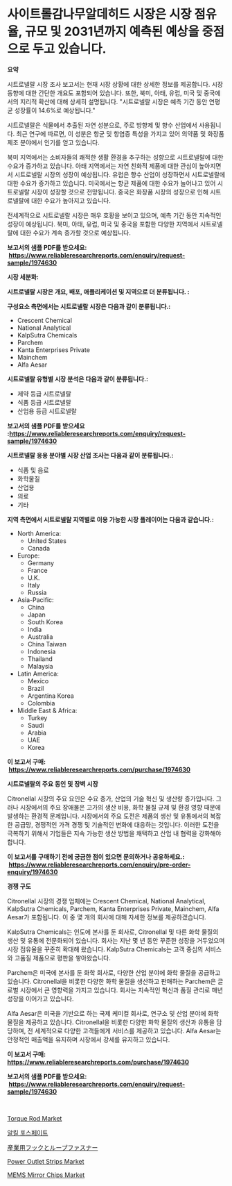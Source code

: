 <p><h1>사이트롤감나무알데히드 시장은 시장 점유율, 규모 및 2031년까지 예측된 예상을 중점으로 두고 있습니다.</h1></p><p><strong>요약</strong></p>
<p><p>시트로넬랄 시장 조사 보고서는 현재 시장 상황에 대한 상세한 정보를 제공합니다. 시장 동향에 대한 간단한 개요도 포함되어 있습니다. 또한, 북미, 아태, 유럽, 미국 및 중국에서의 지리적 확산에 대해 상세히 설명됩니다. "시트로넬랄 시장은 예측 기간 동안 연평균 성장률이 14.6%로 예상됩니다."</p><p>시트로넬랄은 식물에서 추출된 자연 성분으로, 주로 방향제 및 향수 산업에서 사용됩니다. 최근 연구에 따르면, 이 성분은 항균 및 항염증 특성을 가지고 있어 의약품 및 화장품 제조 분야에서 인기를 얻고 있습니다.</p><p>북미 지역에서는 소비자들의 쾌적한 생활 환경을 추구하는 성향으로 시트로넬랄에 대한 수요가 증가하고 있습니다. 아태 지역에서는 자연 친화적 제품에 대한 관심이 높아지면서 시트로넬랄 시장의 성장이 예상됩니다. 유럽은 향수 산업이 성장하면서 시트로넬랄에 대한 수요가 증가하고 있습니다. 미국에서는 항균 제품에 대한 수요가 늘어나고 있어 시트로넬랄 시장이 성장할 것으로 전망됩니다. 중국은 화장품 시장의 성장으로 인해 시트로넬랄에 대한 수요가 높아지고 있습니다.</p><p>전세계적으로 시트로넬랄 시장은 매우 호황을 보이고 있으며, 예측 기간 동안 지속적인 성장이 예상됩니다. 북미, 아태, 유럽, 미국 및 중국을 포함한 다양한 지역에서 시트로넬랄에 대한 수요가 계속 증가할 것으로 예상됩니다.</p></p>
<p><strong>보고서의 샘플 PDF를 받으세요: &nbsp;<a href="https://www.reliableresearchreports.com/enquiry/request-sample/1974630">https://www.reliableresearchreports.com/enquiry/request-sample/1974630</a></strong></p>
<p><strong>시장 세분화:</strong></p>
<p><strong> 시트로넬랄 시장은 개요, 배포, 애플리케이션 및 지역으로 더 분류됩니다. :</strong></p>
<p><strong>구성요소 측면에서는 시트로넬랄 시장은 다음과 같이 분류됩니다.:</strong></p>
<p><ul><li>Crescent Chemical</li><li>National Analytical</li><li>KalpSutra Chemicals</li><li>Parchem</li><li>Kanta Enterprises Private</li><li>Mainchem</li><li>Alfa Aesar</li></ul></p>
<p><strong> 시트로넬랄 유형별 시장 분석은 다음과 같이 분류됩니다.:</strong></p>
<p><ul><li>제약 등급 시트로넬랄</li><li>식품 등급 시트로넬랄</li><li>산업용 등급 시트로넬랄</li></ul></p>
<p><strong>보고서의 샘플 PDF를 받으세요 :<a href="https://www.reliableresearchreports.com/enquiry/request-sample/1974630">https://www.reliableresearchreports.com/enquiry/request-sample/1974630</a></strong></p>
<p><strong> 시트로넬랄 응용 분야별 시장 산업 조사는 다음과 같이 분류됩니다.:</strong></p>
<p><ul><li>식품 및 음료</li><li>화학물질</li><li>산업용</li><li>의료</li><li>기타</li></ul></p>
<p><strong>지역 측면에서 시트로넬랄 지역별로 이용 가능한 시장 플레이어는 다음과 같습니다.:</strong></p>
<p><ul>
    <li>
        North America:
        <ul>
            <li>United States</li>
            <li>Canada</li>
        </ul>
    </li>
    <li>
        Europe:
        <ul>
            <li>Germany</li>
            <li>France</li>
            <li>U.K.</li>
            <li>Italy</li>
            <li>Russia</li>
        </ul>
    </li>
    <li>
        Asia-Pacific:
        <ul>
            <li>China</li>
            <li>Japan</li>
            <li>South Korea</li>
            <li>India</li>
            <li>Australia</li>
            <li>China Taiwan</li>
            <li>Indonesia</li>
            <li>Thailand</li>
            <li>Malaysia</li>
        </ul>
    </li>
    <li>
        Latin America:
        <ul>
            <li>Mexico</li>
            <li>Brazil</li>
            <li>Argentina Korea</li>
            <li>Colombia</li>
        </ul>
    </li>
    <li>
        Middle East & Africa:
        <ul>
            <li>Turkey</li>
            <li>Saudi</li>
            <li>Arabia</li>
            <li>UAE</li>
            <li>Korea</li>
        </ul>
    </li>
    </ul></p>
<p><strong>이 보고서 구매: &nbsp;<a href="https://www.reliableresearchreports.com/purchase/1974630">https://www.reliableresearchreports.com/purchase/1974630</a></strong></p>
<p><strong>시트로넬랄의 주요 동인 및 장벽 시장</strong></p>
<p><p>Citronellal 시장의 주요 요인은 수요 증가, 산업의 기술 혁신 및 생산량 증가입니다. 그러나 시장에서의 주요 장애물은 고가의 생산 비용, 화학 물질 규제 및 환경 영향 때문에 발생하는 환경적 문제입니다. 시장에서의 주요 도전은 제품의 생산 및 유통에서의 복잡한 공급망, 경쟁적인 가격 경쟁 및 기술적인 변화에 대응하는 것입니다. 이러한 도전을 극복하기 위해서 기업들은 지속 가능한 생산 방법을 채택하고 산업 내 협력을 강화해야 합니다.</p></p>
<p><strong>이 보고서를 구매하기 전에 궁금한 점이 있으면 문의하거나 공유하세요.: &nbsp;<a href="https://www.reliableresearchreports.com/enquiry/pre-order-enquiry/1974630">https://www.reliableresearchreports.com/enquiry/pre-order-enquiry/1974630</a></strong></p>
<p><strong>경쟁 구도</strong></p>
<p><p>Citronellal 시장의 경쟁 업체에는 Crescent Chemical, National Analytical, KalpSutra Chemicals, Parchem, Kanta Enterprises Private, Mainchem, Alfa Aesar가 포함됩니다. 이 중 몇 개의 회사에 대해 자세한 정보를 제공하겠습니다.</p><p>KalpSutra Chemicals는 인도에 본사를 둔 회사로, Citronellal 및 다른 화학 물질의 생산 및 유통에 전문화되어 있습니다. 회사는 지난 몇 년 동안 꾸준한 성장을 거두었으며 시장 점유율을 꾸준히 확대해 왔습니다. KalpSutra Chemicals는 고객 중심의 서비스와 고품질 제품으로 평판을 쌓아왔습니다.</p><p>Parchem은 미국에 본사를 둔 화학 회사로, 다양한 산업 분야에 화학 물질을 공급하고 있습니다. Citronellal을 비롯한 다양한 화학 물질을 생산하고 판매하는 Parchem은 글로벌 시장에서 큰 영향력을 가지고 있습니다. 회사는 지속적인 혁신과 품질 관리로 매년 성장을 이어가고 있습니다.</p><p>Alfa Aesar은 미국을 기반으로 하는 국제 케미컬 회사로, 연구소 및 산업 분야에 화학 물질을 제공하고 있습니다. Citronellal을 비롯한 다양한 화학 물질의 생산과 유통을 담당하며, 전 세계적으로 다양한 고객들에게 서비스를 제공하고 있습니다. Alfa Aesar는 안정적인 매출액을 유지하며 시장에서 강세를 유지하고 있습니다.</p></p>
<p><strong>이 보고서 구매: &nbsp; <a href="https://www.reliableresearchreports.com/purchase/1974630">https://www.reliableresearchreports.com/purchase/1974630</a></strong></p>
<p><strong>보고서의 샘플 PDF를 받으세요: &nbsp;<a href="https://www.reliableresearchreports.com/enquiry/request-sample/1974630">https://www.reliableresearchreports.com/enquiry/request-sample/1974630</a></strong><strong></strong></p>
<p>&nbsp;</p>
<p><p><a href="https://issuu.com/reportprime-2/docs/torque-rod-market-size-2030.pptx">Torque Rod Market</a></p><p><a href="https://github.com/fredrickeglers/Market-Research-Report-List-1/blob/main/779572511609.md">알킬 포스페이트</a></p><p><a href="https://github.com/efcvopdgkdx128/Market-Research-Report-List-1/blob/main/137231812338.md">産業用フックとループファスナー</a></p><p><a href="https://github.com/Sherrillcrooksxa8i18ucf2m/Market-Research-Report-List-1/blob/main/power-outlet-strips-market.md">Power Outlet Strips Market</a></p><p><a href="https://github.com/derrinmiltonellis35gcl/Market-Research-Report-List-2/blob/main/mems-mirror-chips-market.md">MEMS Mirror Chips Market</a></p></p>